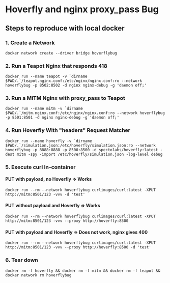 # Hoverfly and nginx proxy_pass Bug

## Steps to reproduce with local docker

### 1. Create a Network

```
docker network create --driver bridge hoverflybug
```

### 2. Run a Teapot Nginx that responds 418

```
docker run --name teapot -v `dirname $PWD/.`/teapot.nginx.conf:/etc/nginx/nginx.conf:ro --network hoverflybug -p 8502:8502 -d nginx nginx-debug -g 'daemon off;'
```

### 3. Run a MiTM Nginx with proxy_pass to Teapot

```
docker run --name mitm -v `dirname $PWD/.`/mitm.nginx.conf:/etc/nginx/nginx.conf:ro --network hoverflybug -p 8501:8501 -d nginx nginx-debug -g 'daemon off;'
```

### 4. Run Hoverfly With "headers" Request Matcher

```
docker run --name hoverfly -v `dirname $PWD/.`/simulation.json:/etc/hoverfly/simulation.json:ro --network hoverflybug -p 8888:8888 -p 8500:8500 -d spectolabs/hoverfly:latest -dest mitm -spy -import /etc/hoverfly/simulation.json -log-level debug
```

### 5. Execute curl In-container


#### PUT with payload, no Hoverfly => Works

```
docker run --rm --network hoverflybug curlimages/curl:latest -XPUT http://mitm:8501/123 -vvv -d 'test'
```

#### PUT without payload and Hoverfly => Works

```
docker run --rm --network hoverflybug curlimages/curl:latest -XPUT http://mitm:8501/123 -vvv --proxy http://hoverfly:8500
```

#### PUT with payload and Hoverfly => Does not work, nginx gives 400

```
docker run --rm --network hoverflybug curlimages/curl:latest -XPUT http://mitm:8501/123 -vvv --proxy http://hoverfly:8500 -d 'test'
```

### 6. Tear down

```
docker rm -f hoverfly && docker rm -f mitm && docker rm -f teapot && docker network rm hoverflybug
```
